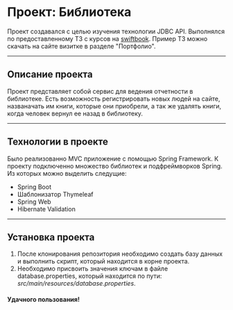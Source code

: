 # Проект: Библиотека
Проект создавался с целью изучения технологии JDBC API. Выполнялся по предоставленному ТЗ с курсов на [swiftbook](https://swiftbook.org/). Пример ТЗ можно скачать на сайте визитке в разделе "Портфолио".

---

## Описание проекта
Проект представляет собой сервис для ведения отчетности в библиотеке. Есть возможность регистрировать новых людей на сайте, названачать им книги, которые они приобрели, а так же удалять книги, когда человек вернул ее назад в библиотеку.

---

## Технологии в проекте
Было реализованно MVC приложение с помощью Spring Framework.
К проекту подключенно множество библиотек и подфреймворков Spring. Из которых можно выделить следущие:
* Spring Boot
* Шаблонизатор Thymeleaf
* Spring Web
* Hibernate Validation

---

## Установка проекта
1. После клонирования репозитория необходимо создать базу данных и выполнить скрипт, который находится в корне проекта.
2. Необходимо присвоить значения ключам в файле database.properties, который находится по пути: _src/main/resources/database.properties_.
#### Удачного пользования!
